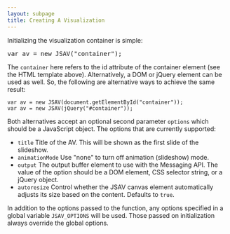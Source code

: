 ```yaml
---
layout: subpage
title: Creating A Visualization
---
```


Initializing the visualization container is simple:
<pre>var av = new JSAV("container");</pre>
The <code>container</code> here refers to the id attribute of the
  container element (see the HTML template above).
  Alternatively, a DOM or jQuery element can be
  used as well. So, the following are alternative ways to achieve
  the same result:

    var av = new JSAV(document.getElementById("container"));
    var av = new JSAV(jQuery("#container"));

Both alternatives accept an optional second parameter <code>options</code>
  which should be a JavaScript object. The options that are currently
  supported:

 * <code>title</code> Title of the AV. This will be shown as the first slide of the
    slideshow.
 * <code>animationMode</code> Use "none" to turn off animation (slideshow) mode.
 * <code>output</code> The output buffer element to use with the Messaging API. The value
    of the option should be a DOM element, CSS selector string, or a jQuery object.
 * <code>autoresize</code> Control whether the JSAV canvas element automatically adjusts
    its size based on the content. Defaults to <code>true</code>.

In addition to the options passed to the function, any options specified
  in a global variable <code>JSAV_OPTIONS</code> will be used. Those passed on
  initialization always override the global options.

